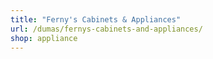 ```yaml
---
title: "Ferny's Cabinets & Appliances"
url: /dumas/fernys-cabinets-and-appliances/
shop: appliance
---
```

